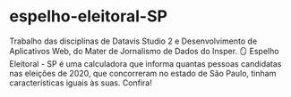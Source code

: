 # espelho-eleitoral-SP
 Trabalho das disciplinas de Datavis Studio 2 e Desenvolvimento de Aplicativos Web, do Mater de Jornalismo de Dados do Insper. 🪞 Espelho Eleitoral - SP é uma calculadora que informa quantas pessoas candidatas nas eleições de 2020, que concorreram no estado de São Paulo, tinham características iguais às suas.  Confira!
